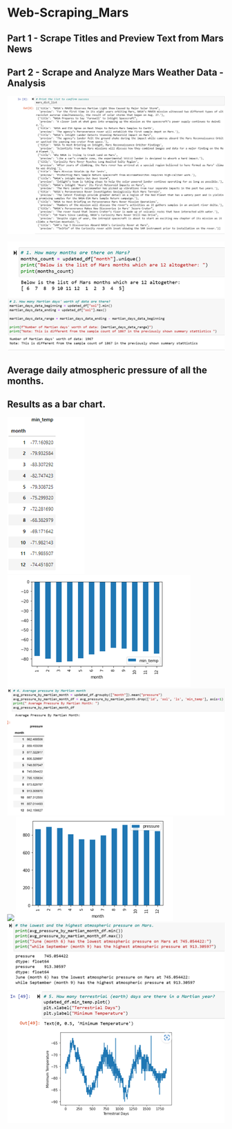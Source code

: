 # Web-Scraping_Mars


## Part 1 - Scrape Titles and Preview Text from Mars News
## Part 2 - Scrape and Analyze Mars Weather Data - Analysis


![](https://github.com/Gilaine-UOT/Web-Scraping_Mars/blob/main/Images/Mars_list.PNG)



![](https://github.com/Gilaine-UOT/Web-Scraping_Mars/blob/main/Images/Capture-1.PNG)
![](https://github.com/Gilaine-UOT/Web-Scraping_Mars/blob/main/Images/Capture-2.PNG)

## Average daily atmospheric pressure of all the months.
## Results as a bar chart.

![](https://github.com/Gilaine-UOT/Web-Scraping_Mars/blob/main/Images/Capture_average%20temp%20by%20month.PNG)
![](https://github.com/Gilaine-UOT/Web-Scraping_Mars/blob/main/Images/Pie_chart.PNG)
![](https://github.com/Gilaine-UOT/Web-Scraping_Mars/blob/main/Images/Capture-4.PNG)
![](https://github.com/Gilaine-UOT/Web-Scraping_Mars)
![](https://github.com/Gilaine-UOT/Web-Scraping_Mars/blob/main/Images/Pie-2.PNG)
![](https://github.com/Gilaine-UOT/Web-Scraping_Mars/blob/main/Images/Capture%205.PNG)
![](https://github.com/Gilaine-UOT/Web-Scraping_Mars/blob/main/Images/Capture%205-.PNG)
